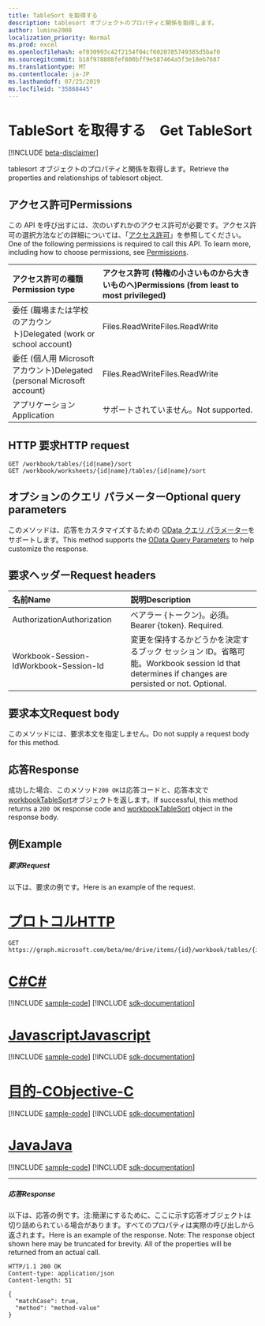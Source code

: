 ```yaml
---
title: TableSort を取得する　
description: tablesort オブジェクトのプロパティと関係を取得します。
author: lumine2008
localization_priority: Normal
ms.prod: excel
ms.openlocfilehash: ef030993c42f2154f04cf6020785749385d5baf0
ms.sourcegitcommit: b18f978808fef800bff9e587464a5f3e18eb7687
ms.translationtype: MT
ms.contentlocale: ja-JP
ms.lasthandoff: 07/25/2019
ms.locfileid: "35868445"
---
```

# <a name="get-tablesort"></a><span data-ttu-id="1d99a-103">TableSort を取得する　</span><span class="sxs-lookup"><span data-stu-id="1d99a-103">Get TableSort</span></span>

[!INCLUDE [beta-disclaimer](../../includes/beta-disclaimer.md)]

<span data-ttu-id="1d99a-104">tablesort オブジェクトのプロパティと関係を取得します。</span><span class="sxs-lookup"><span data-stu-id="1d99a-104">Retrieve the properties and relationships of tablesort object.</span></span>
## <a name="permissions"></a><span data-ttu-id="1d99a-105">アクセス許可</span><span class="sxs-lookup"><span data-stu-id="1d99a-105">Permissions</span></span>
<span data-ttu-id="1d99a-p101">この API を呼び出すには、次のいずれかのアクセス許可が必要です。アクセス許可の選択方法などの詳細については、「[アクセス許可](/graph/permissions-reference)」を参照してください。</span><span class="sxs-lookup"><span data-stu-id="1d99a-p101">One of the following permissions is required to call this API. To learn more, including how to choose permissions, see [Permissions](/graph/permissions-reference).</span></span>

|<span data-ttu-id="1d99a-108">アクセス許可の種類</span><span class="sxs-lookup"><span data-stu-id="1d99a-108">Permission type</span></span>      | <span data-ttu-id="1d99a-109">アクセス許可 (特権の小さいものから大きいものへ)</span><span class="sxs-lookup"><span data-stu-id="1d99a-109">Permissions (from least to most privileged)</span></span>              |
|:--------------------|:---------------------------------------------------------|
|<span data-ttu-id="1d99a-110">委任 (職場または学校のアカウント)</span><span class="sxs-lookup"><span data-stu-id="1d99a-110">Delegated (work or school account)</span></span> | <span data-ttu-id="1d99a-111">Files.ReadWrite</span><span class="sxs-lookup"><span data-stu-id="1d99a-111">Files.ReadWrite</span></span>    |
|<span data-ttu-id="1d99a-112">委任 (個人用 Microsoft アカウント)</span><span class="sxs-lookup"><span data-stu-id="1d99a-112">Delegated (personal Microsoft account)</span></span> | <span data-ttu-id="1d99a-113">Files.ReadWrite</span><span class="sxs-lookup"><span data-stu-id="1d99a-113">Files.ReadWrite</span></span>    |
|<span data-ttu-id="1d99a-114">アプリケーション</span><span class="sxs-lookup"><span data-stu-id="1d99a-114">Application</span></span> | <span data-ttu-id="1d99a-115">サポートされていません。</span><span class="sxs-lookup"><span data-stu-id="1d99a-115">Not supported.</span></span> |

## <a name="http-request"></a><span data-ttu-id="1d99a-116">HTTP 要求</span><span class="sxs-lookup"><span data-stu-id="1d99a-116">HTTP request</span></span>
<!-- { "blockType": "ignored" } -->
```http
GET /workbook/tables/{id|name}/sort
GET /workbook/worksheets/{id|name}/tables/{id|name}/sort
```
## <a name="optional-query-parameters"></a><span data-ttu-id="1d99a-117">オプションのクエリ パラメーター</span><span class="sxs-lookup"><span data-stu-id="1d99a-117">Optional query parameters</span></span>
<span data-ttu-id="1d99a-118">このメソッドは、応答をカスタマイズするための [OData クエリ パラメーター](https://developer.microsoft.com/graph/docs/concepts/query_parameters)をサポートします。</span><span class="sxs-lookup"><span data-stu-id="1d99a-118">This method supports the [OData Query Parameters](https://developer.microsoft.com/graph/docs/concepts/query_parameters) to help customize the response.</span></span>

## <a name="request-headers"></a><span data-ttu-id="1d99a-119">要求ヘッダー</span><span class="sxs-lookup"><span data-stu-id="1d99a-119">Request headers</span></span>
| <span data-ttu-id="1d99a-120">名前</span><span class="sxs-lookup"><span data-stu-id="1d99a-120">Name</span></span>      |<span data-ttu-id="1d99a-121">説明</span><span class="sxs-lookup"><span data-stu-id="1d99a-121">Description</span></span>|
|:----------|:----------|
| <span data-ttu-id="1d99a-122">Authorization</span><span class="sxs-lookup"><span data-stu-id="1d99a-122">Authorization</span></span>  | <span data-ttu-id="1d99a-p102">ベアラー {トークン}。必須。</span><span class="sxs-lookup"><span data-stu-id="1d99a-p102">Bearer {token}. Required.</span></span> |
| <span data-ttu-id="1d99a-125">Workbook-Session-Id</span><span class="sxs-lookup"><span data-stu-id="1d99a-125">Workbook-Session-Id</span></span>  | <span data-ttu-id="1d99a-p103">変更を保持するかどうかを決定するブック セッション ID。省略可能。</span><span class="sxs-lookup"><span data-stu-id="1d99a-p103">Workbook session Id that determines if changes are persisted or not. Optional.</span></span>|

## <a name="request-body"></a><span data-ttu-id="1d99a-128">要求本文</span><span class="sxs-lookup"><span data-stu-id="1d99a-128">Request body</span></span>
<span data-ttu-id="1d99a-129">このメソッドには、要求本文を指定しません。</span><span class="sxs-lookup"><span data-stu-id="1d99a-129">Do not supply a request body for this method.</span></span>

## <a name="response"></a><span data-ttu-id="1d99a-130">応答</span><span class="sxs-lookup"><span data-stu-id="1d99a-130">Response</span></span>

<span data-ttu-id="1d99a-131">成功した場合、このメソッド`200 OK`は応答コードと、応答本文で[workbookTableSort](../resources/workbooktablesort.md)オブジェクトを返します。</span><span class="sxs-lookup"><span data-stu-id="1d99a-131">If successful, this method returns a `200 OK` response code and [workbookTableSort](../resources/workbooktablesort.md) object in the response body.</span></span>
## <a name="example"></a><span data-ttu-id="1d99a-132">例</span><span class="sxs-lookup"><span data-stu-id="1d99a-132">Example</span></span>
##### <a name="request"></a><span data-ttu-id="1d99a-133">要求</span><span class="sxs-lookup"><span data-stu-id="1d99a-133">Request</span></span>
<span data-ttu-id="1d99a-134">以下は、要求の例です。</span><span class="sxs-lookup"><span data-stu-id="1d99a-134">Here is an example of the request.</span></span>

# <a name="httptabhttp"></a>[<span data-ttu-id="1d99a-135">プロトコル</span><span class="sxs-lookup"><span data-stu-id="1d99a-135">HTTP</span></span>](#tab/http)
<!-- {
  "blockType": "request",
  "name": "get_tablesort"
}-->
```http
GET https://graph.microsoft.com/beta/me/drive/items/{id}/workbook/tables/{id|name}/sort
```
# <a name="ctabcsharp"></a>[<span data-ttu-id="1d99a-136">C#</span><span class="sxs-lookup"><span data-stu-id="1d99a-136">C#</span></span>](#tab/csharp)
[!INCLUDE [sample-code](../includes/snippets/csharp/get-tablesort-csharp-snippets.md)]
[!INCLUDE [sdk-documentation](../includes/snippets/snippets-sdk-documentation-link.md)]

# <a name="javascripttabjavascript"></a>[<span data-ttu-id="1d99a-137">Javascript</span><span class="sxs-lookup"><span data-stu-id="1d99a-137">Javascript</span></span>](#tab/javascript)
[!INCLUDE [sample-code](../includes/snippets/javascript/get-tablesort-javascript-snippets.md)]
[!INCLUDE [sdk-documentation](../includes/snippets/snippets-sdk-documentation-link.md)]

# <a name="objective-ctabobjc"></a>[<span data-ttu-id="1d99a-138">目的-C</span><span class="sxs-lookup"><span data-stu-id="1d99a-138">Objective-C</span></span>](#tab/objc)
[!INCLUDE [sample-code](../includes/snippets/objc/get-tablesort-objc-snippets.md)]
[!INCLUDE [sdk-documentation](../includes/snippets/snippets-sdk-documentation-link.md)]

# <a name="javatabjava"></a>[<span data-ttu-id="1d99a-139">Java</span><span class="sxs-lookup"><span data-stu-id="1d99a-139">Java</span></span>](#tab/java)
[!INCLUDE [sample-code](../includes/snippets/java/get-tablesort-java-snippets.md)]
[!INCLUDE [sdk-documentation](../includes/snippets/snippets-sdk-documentation-link.md)]

---

##### <a name="response"></a><span data-ttu-id="1d99a-140">応答</span><span class="sxs-lookup"><span data-stu-id="1d99a-140">Response</span></span>
<span data-ttu-id="1d99a-p104">以下は、応答の例です。注:簡潔にするために、ここに示す応答オブジェクトは切り詰められている場合があります。すべてのプロパティは実際の呼び出しから返されます。</span><span class="sxs-lookup"><span data-stu-id="1d99a-p104">Here is an example of the response. Note: The response object shown here may be truncated for brevity. All of the properties will be returned from an actual call.</span></span>
<!-- {
  "blockType": "response",
  "truncated": true,
  "@odata.type": "microsoft.graph.workbookTableSort"
} -->
```http
HTTP/1.1 200 OK
Content-type: application/json
Content-length: 51

{
  "matchCase": true,
  "method": "method-value"
}
```

<!-- uuid: 8fcb5dbc-d5aa-4681-8e31-b001d5168d79
2015-10-25 14:57:30 UTC -->
<!--
{
  "type": "#page.annotation",
  "description": "Get TableSort",
  "keywords": "",
  "section": "documentation",
  "tocPath": "",
  "suppressions": [
  ]
}
-->
